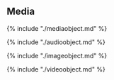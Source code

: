## Media

{% include "./mediaobject.md" %}

{% include "./audioobject.md" %}

{% include "./imageobject.md" %}

{% include "./videoobject.md" %}